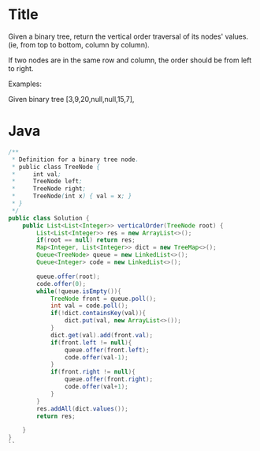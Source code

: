 # Title
Given a binary tree, return the vertical order traversal of its nodes' values. (ie, from top to bottom, column by column).

If two nodes are in the same row and column, the order should be from left to right.

Examples:

Given binary tree [3,9,20,null,null,15,7],

# Java
```java
/**
 * Definition for a binary tree node.
 * public class TreeNode {
 *     int val;
 *     TreeNode left;
 *     TreeNode right;
 *     TreeNode(int x) { val = x; }
 * }
 */
public class Solution {
    public List<List<Integer>> verticalOrder(TreeNode root) {
        List<List<Integer>> res = new ArrayList<>();
        if(root == null) return res;
        Map<Integer, List<Integer>> dict = new TreeMap<>();
        Queue<TreeNode> queue = new LinkedList<>();
        Queue<Integer> code = new LinkedList<>();

        queue.offer(root);
        code.offer(0);
        while(!queue.isEmpty()){
            TreeNode front = queue.poll();
            int val = code.poll();
            if(!dict.containsKey(val)){
                dict.put(val, new ArrayList<>());
            }
            dict.get(val).add(front.val);
            if(front.left != null){
                queue.offer(front.left);
                code.offer(val-1);
            }
            if(front.right != null){
                queue.offer(front.right);
                code.offer(val+1);
            }
        }
        res.addAll(dict.values());
        return res;

    }
}
``
